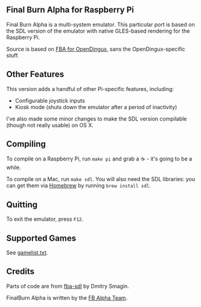 Final Burn Alpha for Raspberry Pi
---------------------------------

Final Burn Alpha is a multi-system emulator. This particular port is
based on the SDL version of the emulator with native GLES-based
rendering for the Raspberry Pi.

Source is based on
[FBA for OpenDingux](https://github.com/dmitrysmagin/fba-sdl), sans the
OpenDingux-specific stuff.

Other Features
------------------------------

This version adds a handful of other Pi-specific features, including:

* Configurable joystick inputs
* Kiosk mode (shuts down the emulator after a period of inactivity)

I've also made some minor changes to make the SDL version compilable (though
not really usable) on OS X.

Compiling
---------

To compile on a Raspberry Pi, run `make pi` and grab a :coffee: - it's
going to be a while.

To compile on a Mac, run `make sdl`. You will also need the SDL libraries:
you can get them via [Homebrew](http://brew.sh/) by running `brew install sdl`.

Quitting
--------

To exit the emulator, press `F12`.

Supported Games
---------------

See [gamelist.txt](gamelist.txt).

Credits
-------------

Parts of code are from [fba-sdl](https://github.com/dmitrysmagin/fba-sdl)
by Dmitry Smagin.

FinalBurn Alpha is written by the
[FB Alpha Team](http://www.barryharris.me.uk/).
